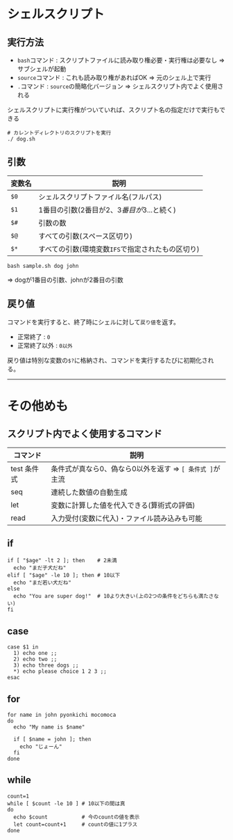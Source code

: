# シェルスクリプト

## 実行方法

- `bash`コマンド : スクリプトファイルに読み取り権必要・実行権は必要なし => サブシェルが起動
- `source`コマンド : これも読み取り権があればOK => 元のシェル上で実行
- `.`コマンド : `source`の簡略化バージョン => シェルスクリプト内でよく使用される

シェルスクリプトに実行権がついていれば、スクリプト名の指定だけで実行もできる

```
# カレントディレクトリのスクリプトを実行
./ dog.sh
```

## 引数

| 変数名 | 説明                                              |
|--------|---------------------------------------------------|
| `$0`   | シェルスクリプトファイル名(フルパス)              |
| `$1`   | 1番目の引数(2番目が$2、3番目が$3...と続く)        |
| `$#`   | 引数の数                                          |
| `$@`   | すべての引数(スペース区切り)                      |
| `$*`   | すべての引数(環境変数`IFS`で指定されたもの区切り) |

```
bash sample.sh dog john
```

=> dogが1番目の引数、johnが2番目の引数

## 戻り値

コマンドを実行すると、終了時にシェルに対して`戻り値`を返す。

- 正常終了 : `0`
- 正常終了以外 : `0以外`

戻り値は特別な変数の`$?`に格納され、コマンドを実行するたびに初期化される。

---

# その他めも

## スクリプト内でよく使用するコマンド

| コマンド    | 説明                                                     |
|-------------|----------------------------------------------------------|
| test 条件式 | 条件式が真なら0、偽なら0以外を返す => `[ 条件式 ]`が主流 |
| seq         | 連続した数値の自動生成                                   |
| let         | 変数に計算した値を代入できる(算術式の評価)               |
| read        | 入力受付(変数に代入)・ファイル読み込みも可能             |


## if

```
if [ "$age" -lt 2 ]; then    # 2未満 
  echo "まだ子犬だね"
elif [ "$age" -le 10 ]; then # 10以下
  echo "まだ若い犬だね"
else
  echo "You are super dog!"  # 10より大きい(上の2つの条件をどちらも満たさない)
fi
```

## case

```
case $1 in
  1) echo one ;;
  2) echo two ;;
  3) echo three dogs ;;
  *) echo please choice 1 2 3 ;;
esac
```

## for

```
for name in john pyonkichi mocomoca
do
  echo "My name is $name"

  if [ $name = john ]; then
    echo "じょーん"
  fi
done
```

## while

```
count=1
while [ $count -le 10 ] # 10以下の間は真
do
  echo $count           # 今のcountの値を表示
  let count=count+1     # countの値に1プラス
done
```

